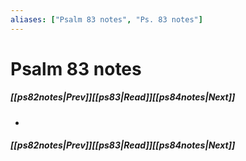 ```yaml
---
aliases: ["Psalm 83 notes", "Ps. 83 notes"]
---
```

# Psalm 83 notes
##### <span class=arrow-left></span>[[ps82notes|Prev]]<span class=navigation-separator></span>[[ps83|Read]]<span class=navigation-separator></span>[[ps84notes|Next]]<span class=arrow-right></span>
- 
##### <span class=arrow-left></span>[[ps82notes|Prev]]<span class=navigation-separator></span>[[ps83|Read]]<span class=navigation-separator></span>[[ps84notes|Next]]<span class=arrow-right></span>